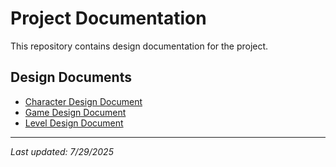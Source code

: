 # Project Documentation

This repository contains design documentation for the project.

## Design Documents

- [Character Design Document](./docs/character-design.md)
- [Game Design Document](./docs/game-design-document.md)
- [Level Design Document](./docs/level-design.md)

---
*Last updated: 7/29/2025*
